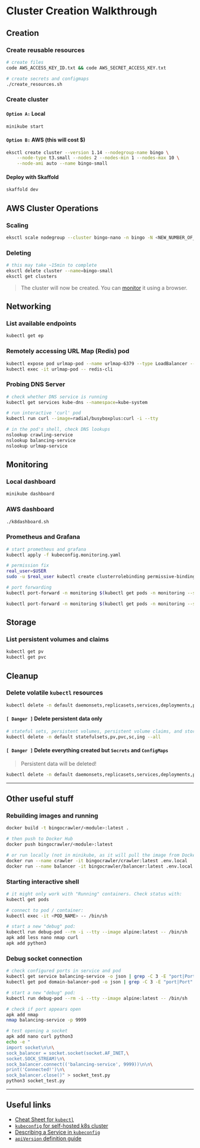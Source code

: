 # Cluster Creation Walkthrough

## Creation

### Create reusable resources

```sh
# create files
code AWS_ACCESS_KEY_ID.txt && code AWS_SECRET_ACCESS_KEY.txt

# create secrets and configmaps
./create_resources.sh
```

### Create cluster

#### `Option A:` Local

```sh
minikube start
```

#### `Option B:` AWS (this will cost $)

```sh
eksctl create cluster --version 1.14 --nodegroup-name bingo \
    --node-type t3.small --nodes 2 --nodes-min 1 --nodes-max 10 \
    --node-ami auto --name bingo-small
```

#### Deploy with Skaffold

```sh
skaffold dev
```

## AWS Cluster Operations

### Scaling

```sh
eksctl scale nodegroup --cluster bingo-nano -n bingo -N <NEW_NUMBER_OF_NODES>
```

### Deleting

```sh
# this may take ~15min to complete
eksctl delete cluster --name=bingo-small
eksctl get clusters
```

> The cluster will now be created. You can [monitor](#Monitoring) it using a browser.

## Networking

### List available endpoints

```sh
kubectl get ep
```

### Remotely accessing URL Map (Redis) pod

```sh
kubectl expose pod urlmap-pod --name urlmap-6379 --type LoadBalancer --port 6379 --protocol TCP
kubectl exec -it urlmap-pod -- redis-cli
```

### Probing DNS Server

```sh
# check whether DNS service is running
kubectl get services kube-dns --namespace=kube-system

# run interactive 'curl' pod
kubectl run curl --image=radial/busyboxplus:curl -i --tty

# in the pod's shell, check DNS lookups
nslookup crawling-service
nslookup balancing-service
nslookup urlmap-service
```

## Monitoring

### Local dashboard

```sh
minikube dashboard
```

### AWS dashboard

```sh
./k8dashboard.sh
```

### Prometheus and Grafana

```sh
# start prometheus and grafana
kubectl apply -f kubeconfig.monitoring.yaml

# permission fix
real_user=$USER
sudo -u $real_user kubectl create clusterrolebinding permissive-binding --clusterrole=cluster-admin --user=admin --user=kubelet --group=system:serviceaccounts

# port forwarding
kubectl port-forward -n monitoring $(kubectl get pods -n monitoring --selector=app=prometheus-server --output=jsonpath="{.items..metadata.name}") 9090 &

kubectl port-forward -n monitoring $(kubectl get pods -n monitoring --selector=app=grafana --output=jsonpath="{.items..metadata.name}") 3000 &
```

## Storage

### List persistent volumes and claims

```sh
kubectl get pv
kubectl get pvc
```

## Cleanup

### Delete volatile `kubectl` resources

```sh
kubectl delete -n default daemonsets,replicasets,services,deployments,pods,rc,ing --all
```

#### `[ Danger ]` Delete **persistent data** only

```sh
# stateful sets, persistent volumes, persistent volume claims, and storage classes
kubectl delete -n default statefulsets,pv,pvc,sc,ing --all
```

#### `[ Danger ]` Delete everything created but `Secrets` and `ConfigMaps`

> Persistent data will be deleted!

```sh
kubectl delete -n default daemonsets,replicasets,services,deployments,pods,rc,statefulsets,pv,pvc,sc,ing --all
```

---

## Other useful stuff

### Rebuilding images and running

```sh
docker build -t bingocrawler/<module>:latest .

# then push to Docker Hub
docker push bingocrawler/<module>:latest

# or run locally (not in minikube, as it will pull the image from Docker Hub)
docker run --name crawler -it bingocrawler/crawler:latest .env.local
docker run --name balancer -it bingocrawler/balancer:latest .env.local
```

### Starting interactive shell

```sh
# it might only work with "Running" containers. Check status with:
kubectl get pods

# connect to pod / container:
kubectl exec -it <POD_NAME> -- /bin/sh

# start a new "debug" pod:
kubectl run debug-pod --rm -i --tty --image alpine:latest -- /bin/sh
apk add less nano nmap curl
apk add python3
```

### Debug socket connection

```sh
# check configured ports in service and pod
kubectl get service balancing-service -o json | grep -C 3 -E "port|Port"
kubectl get pod domain-balancer-pod -o json | grep -C 3 -E "port|Port"

# start a new "debug" pod:
kubectl run debug-pod --rm -i --tty --image alpine:latest -- /bin/sh

# check if port appears open
apk add nmap
nmap balancing-service -p 9999

# test opening a socket
apk add nano curl python3
echo -e "
import socket\n\n\
sock_balancer = socket.socket(socket.AF_INET,\
socket.SOCK_STREAM)\n\
sock_balancer.connect(('balancing-service', 9999))\n\n\
print('Connected!')\n\
sock_balancer.close()" > socket_test.py
python3 socket_test.py
```

---

## Useful links

+ [Cheat Sheet for `kubectl`](https://kubernetes.io/docs/reference/kubectl/cheatsheet/)
+ [`kubeconfig` for self-hosted k8s cluster](http://docs.shippable.com/deploy/tutorial/create-kubeconfig-for-self-hosted-kubernetes-cluster/)
+ [Describing a Service in `kubeconfig`](https://kubernetes.io/docs/concepts/services-networking/service/#defining-a-service)
+ [`apiVersion` definition guide](https://matthewpalmer.net/kubernetes-app-developer/articles/kubernetes-apiversion-definition-guide.html)
